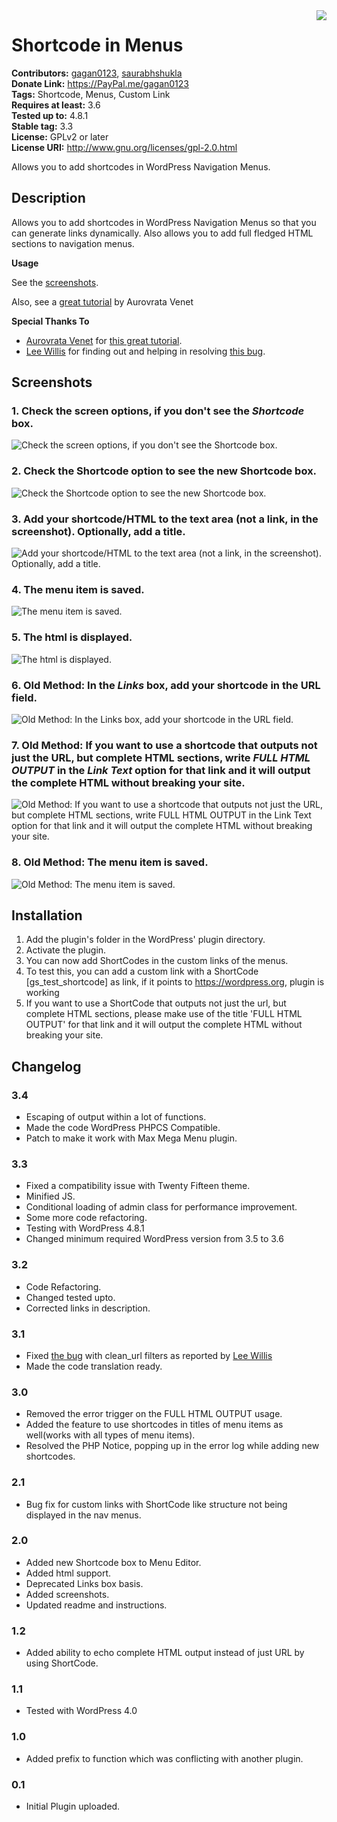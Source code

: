 <img src='https://github.com/gagan0123/shortcode-in-menus/raw/master/assets/icon-128x128.png' align='right' />

# Shortcode in Menus #
**Contributors:** [gagan0123](https://profiles.wordpress.org/gagan0123), [saurabhshukla](https://profiles.wordpress.org/saurabhshukla)  
**Donate Link:** https://PayPal.me/gagan0123  
**Tags:** Shortcode, Menus, Custom Link  
**Requires at least:** 3.6  
**Tested up to:** 4.8.1  
**Stable tag:** 3.3  
**License:** GPLv2 or later  
**License URI:** http://www.gnu.org/licenses/gpl-2.0.html  

Allows you to add shortcodes in WordPress Navigation Menus.

## Description ##

Allows you to add shortcodes in WordPress Navigation Menus so that you can generate links dynamically. Also allows you to add full fledged HTML sections to navigation menus.


**Usage**

See the [screenshots](#screenshots).

Also, see a [great tutorial](https://wordpress.org/support/topic/how-does-it-work-24/page/2/#post-4987738) by Aurovrata Venet

**Special Thanks To**

* [Aurovrata Venet](https://wordpress.org/support/profile/aurovrata) for [this great tutorial](https://wordpress.org/support/topic/how-does-it-work-24/page/2/#post-4987738).
* [Lee Willis](https://wordpress.org/support/profile/leewillis77) for finding out and helping in resolving [this bug](https://wordpress.org/support/topic/causes-urls-to-be-amended-in-undesired-ways).

## Screenshots ##

### 1. Check the screen options, if you don't see the *Shortcode* box. ###
![Check the screen options, if you don't see the *Shortcode* box.](https://github.com/gagan0123/shortcode-in-menus/raw/master/assets/screenshot-1.png)

### 2. Check the Shortcode option to see the new Shortcode box. ###
![Check the Shortcode option to see the new Shortcode box.](https://github.com/gagan0123/shortcode-in-menus/raw/master/assets/screenshot-2.png)

### 3. Add your shortcode/HTML to the text area (not a link, in the screenshot). Optionally, add a title. ###
![Add your shortcode/HTML to the text area (not a link, in the screenshot). Optionally, add a title.](https://github.com/gagan0123/shortcode-in-menus/raw/master/assets/screenshot-3.png)

### 4. The menu item is saved. ###
![The menu item is saved.](https://github.com/gagan0123/shortcode-in-menus/raw/master/assets/screenshot-4.png)

### 5. The html is displayed. ###
![The html is displayed.](https://github.com/gagan0123/shortcode-in-menus/raw/master/assets/screenshot-5.png)

### 6. Old Method: In the *Links* box, add your shortcode in the URL field. ###
![Old Method: In the *Links* box, add your shortcode in the URL field.](https://github.com/gagan0123/shortcode-in-menus/raw/master/assets/screenshot-6.png)

### 7. Old Method: If you want to use a shortcode that outputs not just the URL, but complete HTML sections, write *FULL HTML OUTPUT* in the *Link Text* option for that link and it will output the complete HTML without breaking your site. ###
![Old Method: If you want to use a shortcode that outputs not just the URL, but complete HTML sections, write *FULL HTML OUTPUT* in the *Link Text* option for that link and it will output the complete HTML without breaking your site.](https://github.com/gagan0123/shortcode-in-menus/raw/master/assets/screenshot-7.png)

### 8. Old Method: The menu item is saved. ###
![Old Method: The menu item is saved.](https://github.com/gagan0123/shortcode-in-menus/raw/master/assets/screenshot-8.png)


## Installation ##

1. Add the plugin's folder in the WordPress' plugin directory.
1. Activate the plugin.
1. You can now add ShortCodes in the custom links of the menus.
1. To test this, you can add a custom link with a ShortCode [gs_test_shortcode] as link, if it points to https://wordpress.org, plugin is working
1. If you want to use a ShortCode that outputs not just the url, but complete HTML sections, please make use of the title 'FULL HTML OUTPUT' for that link and it will output the complete HTML without breaking your site.

## Changelog ##

### 3.4 ###
* Escaping of output within a lot of functions.
* Made the code WordPress PHPCS Compatible.
* Patch to make it work with Max Mega Menu plugin.

### 3.3 ###
* Fixed a compatibility issue with Twenty Fifteen theme.
* Minified JS.
* Conditional loading of admin class for performance improvement.
* Some more code refactoring.
* Testing with WordPress 4.8.1
* Changed minimum required WordPress version from 3.5 to 3.6

### 3.2 ###
* Code Refactoring.
* Changed tested upto.
* Corrected links in description.

### 3.1 ###
* Fixed [the bug](https://wordpress.org/support/topic/causes-urls-to-be-amended-in-undesired-ways) with clean_url filters as reported by [Lee Willis](https://wordpress.org/support/profile/leewillis77)
* Made the code translation ready.

### 3.0 ###
* Removed the error trigger on the FULL HTML OUTPUT usage.
* Added the feature to use shortcodes in titles of menu items as well(works with all types of menu items).
* Resolved the PHP Notice, popping up in the error log while adding new shortcodes.

### 2.1 ###
* Bug fix for custom links with ShortCode like structure not being displayed in the nav menus.

### 2.0 ###
* Added new Shortcode box to Menu Editor.
* Added html support.
* Deprecated Links box basis.
* Added screenshots.
* Updated readme and instructions.

### 1.2 ###
* Added ability to echo complete HTML output instead of just URL by using ShortCode.

### 1.1 ###
* Tested with WordPress 4.0

### 1.0 ###
* Added prefix to function which was conflicting with another plugin.

### 0.1 ###
* Initial Plugin uploaded.